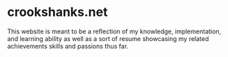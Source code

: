 # crookshanks.net
This website is meant to be a reflection of my knowledge, implementation, and learning ability as well as a sort of resume showcasing my related achievements
skills and passions thus far.
